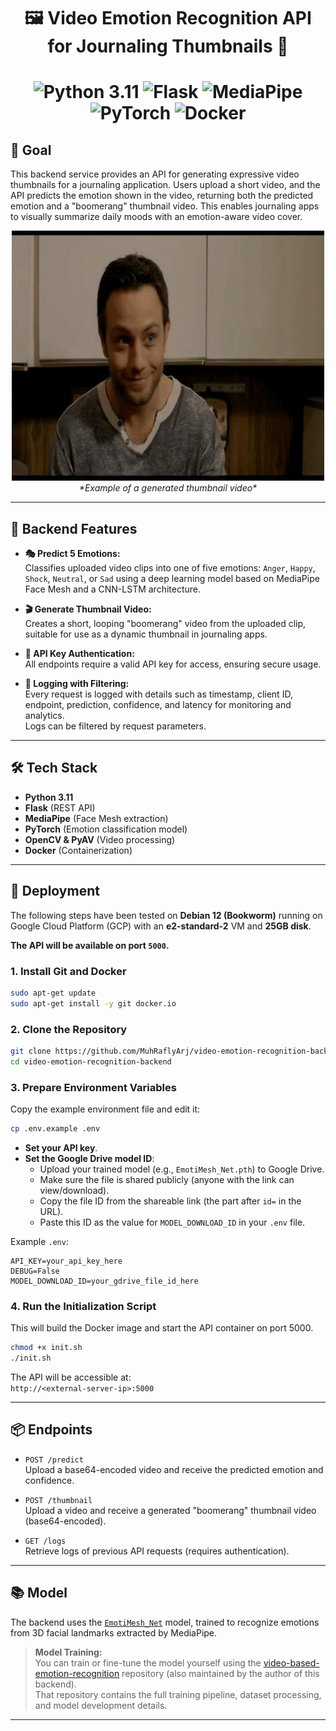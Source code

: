 

<h1 align="center">🖼️ Video Emotion Recognition API for Journaling Thumbnails 🤖</h1>

<h1 align="center">
  <img src="https://img.shields.io/badge/Python-3.11-3776AB?style=for-the-badge&logo=python" alt="Python 3.11">
  <img src="https://img.shields.io/badge/Flask-000000?style=for-the-badge&logo=flask&logoColor=white" alt="Flask">
  <img src="https://img.shields.io/badge/MediaPipe-007BFF?style=for-the-badge&logo=mediapipe&logoColor=white" alt="MediaPipe">
  <img src="https://img.shields.io/badge/PyTorch-%23EE4C2C.svg?style=for-the-badge&logo=PyTorch&logoColor=white" alt="PyTorch">
  <img src="https://img.shields.io/badge/Docker-2496ED?style=for-the-badge&logo=docker&logoColor=white" alt="Docker">
</h1>

## 🎯 Goal

This backend service provides an API for generating expressive video thumbnails for a journaling application. Users upload a short video, and the API predicts the emotion shown in the video, returning both the predicted emotion and a "boomerang" thumbnail video. This enables journaling apps to visually summarize daily moods with an emotion-aware video cover.

<p align="center">
  <img src="./assets/thumbnail.gif" width="500" alt="Generated Thumbnail Demo">
  <br>
  <em>*Example of a generated thumbnail video*</em>
</p>

---

## 🚀 Backend Features

- **🎭 Predict 5 Emotions:**  
  Classifies uploaded video clips into one of five emotions: `Anger`, `Happy`, `Shock`, `Neutral`, or `Sad` using a deep learning model based on MediaPipe Face Mesh and a CNN-LSTM architecture.

- **🎬 Generate Thumbnail Video:**  
  Creates a short, looping "boomerang" video from the uploaded clip, suitable for use as a dynamic thumbnail in journaling apps.

- **🔐 API Key Authentication:**  
  All endpoints require a valid API key for access, ensuring secure usage.

- **📝 Logging with Filtering:**  
  Every request is logged with details such as timestamp, client ID, endpoint, prediction, confidence, and latency for monitoring and analytics.  
  Logs can be filtered by request parameters.

---

## 🛠️ Tech Stack

- **Python 3.11**
- **Flask** (REST API)
- **MediaPipe** (Face Mesh extraction)
- **PyTorch** (Emotion classification model)
- **OpenCV & PyAV** (Video processing)
- **Docker** (Containerization)

---
## 🐳 Deployment

The following steps have been tested on **Debian 12 (Bookworm)** running on Google Cloud Platform (GCP) with an **e2-standard-2** VM and **25GB disk**.

**The API will be available on port `5000`.**

### 1. Install Git and Docker

```sh
sudo apt-get update
sudo apt-get install -y git docker.io
```

### 2. Clone the Repository

```sh
git clone https://github.com/MuhRaflyArj/video-emotion-recognition-backend.git
cd video-emotion-recognition-backend
```

### 3. Prepare Environment Variables

Copy the example environment file and edit it:

```sh
cp .env.example .env
```

- **Set your API key**.
- **Set the Google Drive model ID**:
  - Upload your trained model (e.g., `EmotiMesh_Net.pth`) to Google Drive.
  - Make sure the file is shared publicly (anyone with the link can view/download).
  - Copy the file ID from the shareable link (the part after `id=` in the URL).
  - Paste this ID as the value for `MODEL_DOWNLOAD_ID` in your `.env` file.

Example `.env`:
```
API_KEY=your_api_key_here
DEBUG=False
MODEL_DOWNLOAD_ID=your_gdrive_file_id_here
```

### 4. Run the Initialization Script

This will build the Docker image and start the API container on port 5000.

```sh
chmod +x init.sh
./init.sh
```

The API will be accessible at:  
`http://<external-server-ip>:5000`

---

## 📦 Endpoints

- `POST /predict`  
  Upload a base64-encoded video and receive the predicted emotion and confidence.

- `POST /thumbnail`  
  Upload a video and receive a generated "boomerang" thumbnail video (base64-encoded).

- `GET /logs`  
  Retrieve logs of previous API requests (requires authentication).

---

## 📚 Model

The backend uses the [`EmotiMesh_Net`](models/predictor.py) model, trained to recognize emotions from 3D facial landmarks extracted by MediaPipe.

> **Model Training:**  
> You can train or fine-tune the model yourself using the [video-based-emotion-recognition](https://github.com/MuhRaflyArj/video-based-emotion-recognition) repository (also maintained by the author of this backend).  
> That repository contains the full training pipeline, dataset processing, and model development details.

---